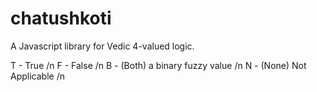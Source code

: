 # chatushkoti
A Javascript library for Vedic 4-valued logic.

T - True /n
F - False /n
B - (Both) a binary fuzzy value /n
N - (None) Not Applicable /n
